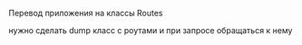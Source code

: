 Перевод приложения на классы Routes

нужно сделать dump класс с роутами
и при запросе обращаться к нему

